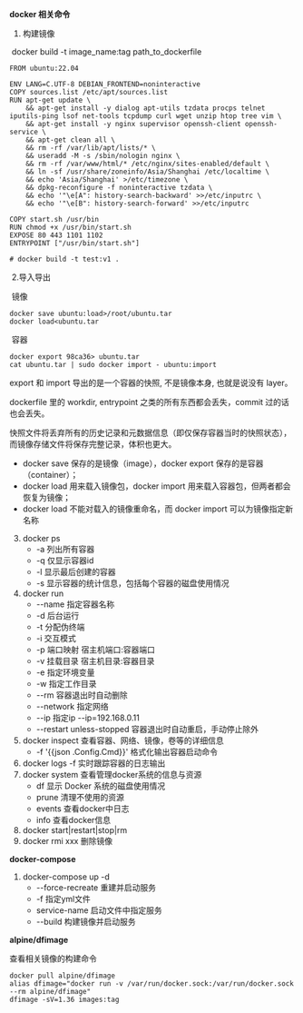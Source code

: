 **docker 相关命令**

1. 构建镜像

​	docker build -t image_name:tag path_to_dockerfile

```
FROM ubuntu:22.04

ENV LANG=C.UTF-8 DEBIAN_FRONTEND=noninteractive
COPY sources.list /etc/apt/sources.list
RUN apt-get update \
    && apt-get install -y dialog apt-utils tzdata procps telnet iputils-ping lsof net-tools tcpdump curl wget unzip htop tree vim \
    && apt-get install -y nginx supervisor openssh-client openssh-service \
    && apt-get clean all \
    && rm -rf /var/lib/apt/lists/* \
    && useradd -M -s /sbin/nologin nginx \
    && rm -rf /var/www/html/* /etc/nginx/sites-enabled/default \
    && ln -sf /usr/share/zoneinfo/Asia/Shanghai /etc/localtime \
    && echo 'Asia/Shanghai' >/etc/timezone \
    && dpkg-reconfigure -f noninteractive tzdata \
    && echo '"\e[A": history-search-backward' >>/etc/inputrc \
    && echo '"\e[B": history-search-forward' >>/etc/inputrc

COPY start.sh /usr/bin
RUN chmod +x /usr/bin/start.sh
EXPOSE 80 443 1101 1102
ENTRYPOINT ["/usr/bin/start.sh"]

# docker build -t test:v1 .
```



​	2.导入导出

​	镜像

```
docker save ubuntu:load>/root/ubuntu.tar
docker load<ubuntu.tar
```

​	容器

```
docker export 98ca36> ubuntu.tar
cat ubuntu.tar | sudo docker import - ubuntu:import
```

export 和 import 导出的是一个容器的快照, 不是镜像本身, 也就是说没有 layer。

dockerfile 里的 workdir, entrypoint 之类的所有东西都会丢失，commit 过的话也会丢失。

快照文件将丢弃所有的历史记录和元数据信息（即仅保存容器当时的快照状态），而镜像存储文件将保存完整记录，体积也更大。

-  docker save 保存的是镜像（image），docker export 保存的是容器（container）；
-  docker load 用来载入镜像包，docker import 用来载入容器包，但两者都会恢复为镜像；
-  docker load 不能对载入的镜像重命名，而 docker import 可以为镜像指定新名称



3. docker ps
   - -a 列出所有容器
   - -q 仅显示容器id
   - -l 显示最后创建的容器
   - -s 显示容器的统计信息，包括每个容器的磁盘使用情况
4. docker run
   - --name 指定容器名称
   - -d 后台运行
   - -t 分配伪终端
   - -i 交互模式
   - -p 端口映射 宿主机端口:容器端口
   - -v 挂载目录  宿主机目录:容器目录
   - -e 指定环境变量
   - -w 指定工作目录
   - --rm 容器退出时自动删除
   - --network 指定网络
   - --ip 指定ip --ip=192.168.0.11
   - --restart unless-stopped 容器退出时自动重启，手动停止除外
5. docker inspect  查看容器、网络、镜像，卷等的详细信息
   - -f '{{json .Config.Cmd}}'  格式化输出容器启动命令
6. docker logs -f  实时跟踪容器的日志输出
7. docker system 查看管理docker系统的信息与资源
   - df  显示 Docker 系统的磁盘使用情况
   - prune 清理不使用的资源
   - events 查看docker中日志
   - info 查看docker信息
8. docker start|restart|stop|rm 
9. docker rmi xxx 删除镜像



**docker-compose**

1. docker-compose up -d 
   - --force-recreate  重建并启动服务
   - -f 指定yml文件
   - service-name 启动文件中指定服务
   - --build 构建镜像并启动服务



**alpine/dfimage**

查看相关镜像的构建命令

```
docker pull alpine/dfimage
alias dfimage="docker run -v /var/run/docker.sock:/var/run/docker.sock --rm alpine/dfimage"
dfimage -sV=1.36 images:tag
```

